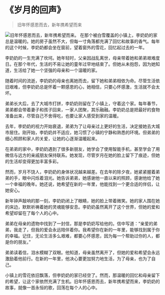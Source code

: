 # 《岁月的回声》
> 旧年怀感恩而去，新年携希望而来


![旧年怀感恩而去，新年携希望而来。](/images/4d21e8ee347d43f6a358b31c054046cf.jpg)
在那个被白雪覆盖的小镇上，李奶奶的家总是温暖的。她的房子虽然不大，但每一寸角落都充满了回忆和故事的香气。每年的这个时候，李奶奶都会坐在窗前，望着窗外的雪花，回忆起过去的一年。

李奶奶的一生充满了坎坷。她年轻时，父亲因战乱离世，母亲带着她和弟弟艰难度日。在那个年代，生活的不易让她的童年过早地结束了。但她从未抱怨，因为她知道，生活给了她一个坚强的母亲和一个温暖的家。

随着时间的流逝，李奶奶的母亲也离她而去，留下她和弟弟相依为命。尽管生活依旧艰难，但李奶奶总是怀着一颗感恩的心，她相信，只要心怀感激，生活就不会太坏。

弟弟长大后，去了大城市打拼，李奶奶则留在了小镇上，守着这个家。每年春节，弟弟都会带着妻子和孩子回来，一家人团聚，其乐融融。李奶奶总是把最好的食物准备出来，尽管自己不舍得吃，也要让家人感受到家的温暖。

去年，李奶奶的视力开始衰退，弟弟为了让母亲过上更好的生活，决定接她去大城市居住。刚开始，李奶奶并不适应，她习惯了小镇的宁静和熟悉的环境。但弟弟的细心照顾和家人的关爱，让她的心逐渐温暖起来。

在弟弟的家中，李奶奶遇到了很多新朋友，她学会了使用智能手机，甚至学会了用微信与远方的亲戚朋友保持联系。她发现，尽管岁月在她的脸上留下了痕迹，但她的生活却变得更加丰富多彩。

然而，岁月不饶人，李奶奶的身体状况越来越差。在去年的除夕夜，她紧紧握着弟弟的手，眼中闪烁着泪光。她告诉弟弟，她感谢他一直以来的照顾，感谢他给了她一个幸福的晚年。她还说，她希望在新的一年里，他能找到一个更合适的伴侣，让她安心。

新年钟声敲响的那一刻，李奶奶闭上了眼睛，她的脸上带着微笑。她的家人围在她的床边，默默祈祷着她的灵魂能够安息。李奶奶虽然离开了这个世界，但她的爱和希望却留在了每个人的心中。

弟弟在母亲的遗物中找到了一封信，那是李奶奶写给他的。信中写道：“亲爱的弟弟，我走了，但我的爱会永远陪伴着你。我希望你在新的一年里，能够找到属于你的幸福。记住，无论生活多么艰难，都要心怀感恩，因为每一个帮助过你的人，都是你的朋友。”

弟弟读着信，泪水模糊了双眼。他知道，母亲虽然离开了，但她的爱和希望会永远激励着他前行。在新的一年里，他决心要更加努力地生活，为了母亲，也为了自己。

小镇上的雪花依旧飘落，但李奶奶的家已经空了。然而，那温暖的回忆和母亲留下的希望，让这个家依然充满了生机。旧年怀感恩而去，新年携希望而来，李奶奶的故事，就像一首永恒的歌，回荡在每个人的心中。